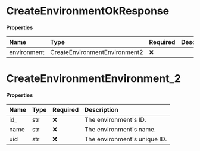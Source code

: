 # CreateEnvironmentOkResponse

**Properties**

| Name        | Type                          | Required | Description |
| :---------- | :---------------------------- | :------- | :---------- |
| environment | CreateEnvironmentEnvironment2 | ❌       |             |

# CreateEnvironmentEnvironment_2

**Properties**

| Name | Type | Required | Description                  |
| :--- | :--- | :------- | :--------------------------- |
| id\_ | str  | ❌       | The environment's ID.        |
| name | str  | ❌       | The environment's name.      |
| uid  | str  | ❌       | The environment's unique ID. |

<!-- This file was generated by liblab | https://liblab.com/ -->
